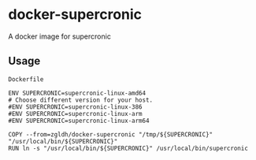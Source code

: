 # docker-supercronic
A docker image for supercronic

## Usage

`Dockerfile`

```
ENV SUPERCRONIC=supercronic-linux-amd64
# Choose different version for your host.
#ENV SUPERCRONIC=supercronic-linux-386
#ENV SUPERCRONIC=supercronic-linux-arm
#ENV SUPERCRONIC=supercronic-linux-arm64

COPY --from=zgldh/docker-supercronic "/tmp/${SUPERCRONIC}" "/usr/local/bin/${SUPERCRONIC}"
RUN ln -s "/usr/local/bin/${SUPERCRONIC}" /usr/local/bin/supercronic
```
